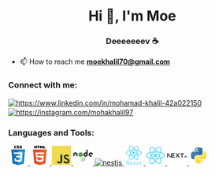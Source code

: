 <h1 align="center">Hi 👋, I'm Moe</h1>
<h3 align="center">Deeeeeeev ☕</h3>

- 📫 How to reach me **moekhalil70@gmail.com**


<h3 align="left">Connect with me:</h3>
<p align="left">
<a href="https://www.linkedin.com/in/mohamad-ismail-khalil/" target="blank"><img align="center" src="https://raw.githubusercontent.com/rahuldkjain/github-profile-readme-generator/master/src/images/icons/Social/linked-in-alt.svg" alt="https://www.linkedin.com/in/mohamad-khalil-42a022150" height="30" width="40" /></a>
<a href="https://www.instagram.com/mohamadkhalil__/" target="blank"><img align="center" src="https://raw.githubusercontent.com/rahuldkjain/github-profile-readme-generator/master/src/images/icons/Social/instagram.svg" alt="https://instagram.com/mohakhalil97" height="30" width="40" /></a>
</p>

<h3 align="left">Languages and Tools:</h3>
<p align="left">
<a href="https://www.w3schools.com/css/" target="_blank" rel="noreferrer"> <img src="https://raw.githubusercontent.com/devicons/devicon/master/icons/css3/css3-original-wordmark.svg" alt="css3" width="40" height="40"/> </a>
<a href="https://www.w3.org/html/" target="_blank" rel="noreferrer"> <img src="https://raw.githubusercontent.com/devicons/devicon/master/icons/html5/html5-original-wordmark.svg" alt="html5" width="40" height="40"/> </a>
<a href="https://developer.mozilla.org/en-US/docs/Web/JavaScript" target="_blank" rel="noreferrer"> <img src="https://raw.githubusercontent.com/devicons/devicon/master/icons/javascript/javascript-original.svg" alt="javascript" width="40" height="40"/> </a>
<a href="https://nodejs.org" target="_blank" rel="noreferrer"> <img src="https://raw.githubusercontent.com/devicons/devicon/master/icons/nodejs/nodejs-original-wordmark.svg" alt="nodejs" width="40" height="40"/> </a>
<a href="https://nestjs.com" target="_blank" rel="noreferrer"> <img src="https://miro.medium.com/v2/resize:fit:1000/1*bIjxjDfQz2_vXc9bbVPZKQ.png" alt="nestjs" width="40" height="40"/> </a>
<a href="https://reactnative.dev" target="_blank" rel="noreferrer"> <img src="https://raw.githubusercontent.com/devicons/devicon/master/icons/react/react-original-wordmark.svg" alt="reactnative" width="40" height="40"/> </a>
<a href="https://reactjs.org" target="_blank" rel="noreferrer"> <img src="https://raw.githubusercontent.com/devicons/devicon/master/icons/react/react-original.svg" alt="reactjs" width="40" height="40"/> </a>
<a href="https://nextjs.org" target="_blank" rel="noreferrer"> <img src="https://raw.githubusercontent.com/devicons/devicon/master/icons/nextjs/nextjs-original-wordmark.svg" alt="nextjs" width="40" height="40"/> </a>
<a href="https://www.python.org" target="_blank" rel="noreferrer"> <img src="https://raw.githubusercontent.com/devicons/devicon/master/icons/python/python-original.svg" alt="python" width="40" height="40"/> </a>
</p>
<br>
